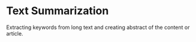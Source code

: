 # Text Summarization

Extracting keywords from long text and creating abstract of the content or article.
